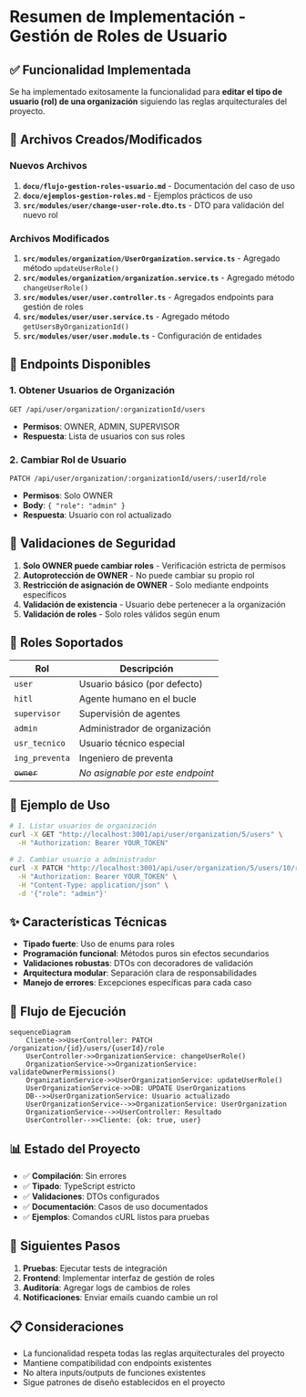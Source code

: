 # Resumen de Implementación - Gestión de Roles de Usuario

## ✅ Funcionalidad Implementada

Se ha implementado exitosamente la funcionalidad para **editar el tipo de usuario (rol) de una organización** siguiendo las reglas arquitecturales del proyecto.

## 📁 Archivos Creados/Modificados

### Nuevos Archivos
1. **`docu/flujo-gestion-roles-usuario.md`** - Documentación del caso de uso
2. **`docu/ejemplos-gestion-roles.md`** - Ejemplos prácticos de uso
3. **`src/modules/user/change-user-role.dto.ts`** - DTO para validación del nuevo rol

### Archivos Modificados
1. **`src/modules/organization/UserOrganization.service.ts`** - Agregado método `updateUserRole()`
2. **`src/modules/organization/organization.service.ts`** - Agregado método `changeUserRole()`
3. **`src/modules/user/user.controller.ts`** - Agregados endpoints para gestión de roles
4. **`src/modules/user/user.service.ts`** - Agregado método `getUsersByOrganizationId()`
5. **`src/modules/user/user.module.ts`** - Configuración de entidades

## 🚀 Endpoints Disponibles

### 1. Obtener Usuarios de Organización
```
GET /api/user/organization/:organizationId/users
```
- **Permisos**: OWNER, ADMIN, SUPERVISOR
- **Respuesta**: Lista de usuarios con sus roles

### 2. Cambiar Rol de Usuario
```
PATCH /api/user/organization/:organizationId/users/:userId/role
```
- **Permisos**: Solo OWNER
- **Body**: `{ "role": "admin" }`
- **Respuesta**: Usuario con rol actualizado

## 🔐 Validaciones de Seguridad

1. **Solo OWNER puede cambiar roles** - Verificación estricta de permisos
2. **Autoprotección de OWNER** - No puede cambiar su propio rol
3. **Restricción de asignación de OWNER** - Solo mediante endpoints específicos
4. **Validación de existencia** - Usuario debe pertenecer a la organización
5. **Validación de roles** - Solo roles válidos según enum

## 📝 Roles Soportados

| Rol | Descripción |
|-----|-------------|
| `user` | Usuario básico (por defecto) |
| `hitl` | Agente humano en el bucle |
| `supervisor` | Supervisión de agentes |
| `admin` | Administrador de organización |
| `usr_tecnico` | Usuario técnico especial |
| `ing_preventa` | Ingeniero de preventa |
| ~~`owner`~~ | *No asignable por este endpoint* |

## 🧪 Ejemplo de Uso

```bash
# 1. Listar usuarios de organización
curl -X GET "http://localhost:3001/api/user/organization/5/users" \
  -H "Authorization: Bearer YOUR_TOKEN"

# 2. Cambiar usuario a administrador
curl -X PATCH "http://localhost:3001/api/user/organization/5/users/10/role" \
  -H "Authorization: Bearer YOUR_TOKEN" \
  -H "Content-Type: application/json" \
  -d '{"role": "admin"}'
```

## ✨ Características Técnicas

- **Tipado fuerte**: Uso de enums para roles
- **Programación funcional**: Métodos puros sin efectos secundarios
- **Validaciones robustas**: DTOs con decoradores de validación
- **Arquitectura modular**: Separación clara de responsabilidades
- **Manejo de errores**: Excepciones específicas para cada caso

## 🔄 Flujo de Ejecución

```mermaid
sequenceDiagram
    Cliente->>UserController: PATCH /organization/{id}/users/{userId}/role
    UserController->>OrganizationService: changeUserRole()
    OrganizationService->>OrganizationService: validateOwnerPermissions()
    OrganizationService->>UserOrganizationService: updateUserRole()
    UserOrganizationService->>DB: UPDATE UserOrganizations
    DB-->>UserOrganizationService: Usuario actualizado
    UserOrganizationService-->>OrganizationService: UserOrganization
    OrganizationService-->>UserController: Resultado
    UserController-->>Cliente: {ok: true, user}
```

## 📊 Estado del Proyecto

- ✅ **Compilación**: Sin errores
- ✅ **Tipado**: TypeScript estricto
- ✅ **Validaciones**: DTOs configurados
- ✅ **Documentación**: Casos de uso documentados
- ✅ **Ejemplos**: Comandos cURL listos para pruebas

## 🎯 Siguientes Pasos

1. **Pruebas**: Ejecutar tests de integración
2. **Frontend**: Implementar interfaz de gestión de roles
3. **Auditoría**: Agregar logs de cambios de roles
4. **Notificaciones**: Enviar emails cuando cambie un rol

## 📋 Consideraciones

- La funcionalidad respeta todas las reglas arquitecturales del proyecto
- Mantiene compatibilidad con endpoints existentes
- No altera inputs/outputs de funciones existentes
- Sigue patrones de diseño establecidos en el proyecto